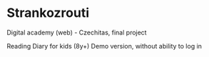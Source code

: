 # Strankozrouti

Digital academy (web) - Czechitas, final project

Reading Diary for kids (8y+)
Demo version, without ability to log in

